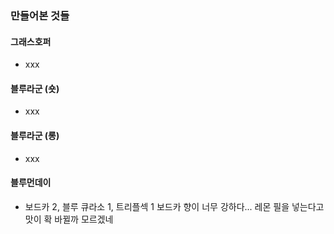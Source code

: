 ### 만들어본 것들
#### 그래스호퍼
- xxx
#### 블루라군 (숏)
- xxx
#### 블루라군 (롱)
- xxx
#### 블루먼데이
- 보드카 2, 블루 큐라소 1, 트리플섹 1
보드카 향이 너무 강하다... 레몬 필을 넣는다고 맛이 확 바뀔까 모르겠네